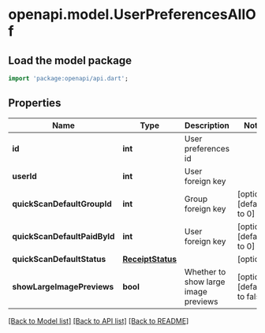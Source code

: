 # openapi.model.UserPreferencesAllOf

## Load the model package
```dart
import 'package:openapi/api.dart';
```

## Properties
Name | Type | Description | Notes
------------ | ------------- | ------------- | -------------
**id** | **int** | User preferences id | 
**userId** | **int** | User foreign key | 
**quickScanDefaultGroupId** | **int** | Group foreign key | [optional] [default to 0]
**quickScanDefaultPaidById** | **int** | User foreign key | [optional] [default to 0]
**quickScanDefaultStatus** | [**ReceiptStatus**](ReceiptStatus.md) |  | [optional] 
**showLargeImagePreviews** | **bool** | Whether to show large image previews | [optional] [default to false]

[[Back to Model list]](../README.md#documentation-for-models) [[Back to API list]](../README.md#documentation-for-api-endpoints) [[Back to README]](../README.md)



